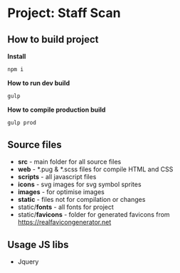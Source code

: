 # Project: Staff Scan 

## How to build project

**Install**

```bash
npm i
```

**How to run dev build**

```bash
gulp 
```

**How to compile production build**

```bash
gulp prod
```

## Source files

- **src** - main folder for all source files
- **web** - *.pug & *.scss files for compile HTML and CSS
- **scripts** - all javascript files  
- **icons** - svg images for svg symbol sprites
- **images** - for optimise images
- **static** - files not for compilation or changes
- static/**fonts** - all fonts for project
- static/**favicons** - folder for generated favicons from https://realfavicongenerator.net

## Usage JS libs

- Jquery
